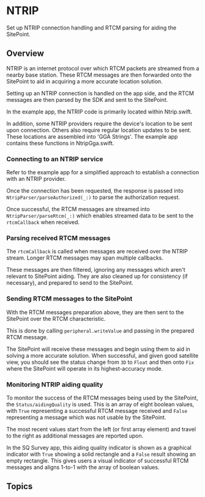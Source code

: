 # NTRIP

Set up NTRIP connection handling and RTCM parsing for aiding the SitePoint.

## Overview

NTRIP is an internet protocol over which RTCM packets are streamed from a nearby base station. These RTCM messages are then forwarded onto the SitePoint to aid in acquiring a more accurate location solution.

Setting up an NTRIP connection is handled on the app side, and the RTCM messages are then parsed by the SDK and sent to the SitePoint.

In the example app, the NTRIP code is primarily located within Ntrip.swift.

In addition, some NTRIP providers require the device's location to be sent upon connection. Others also require regular location updates to be sent. These locations are assembled into 'GGA Strings'. The example app contains these functions in NtripGga.swift.

### Connecting to an NTRIP service

Refer to the example app for a simplified approach to establish a connection with an NTRIP provider.

Once the connection has been requested, the response is passed into ``NtripParser/parseAuthorized(_:)`` to parse the authorization request.

Once successful, the RTCM messages are streamed into ``NtripParser/parseRtcm(_:)`` which enables streamed data to be sent to the `rtcmCallback` when received.

### Parsing received RTCM messages

The `rtcmCallback` is called when messages are received over the NTRIP stream. Longer RTCM messages may span multiple callbacks.

These messages are then filtered, ignoring any messages which aren't relevant to SitePoint aiding. They are also cleaned up for consistency (if necessary), and prepared to send to the SitePoint. 

### Sending RTCM messages to the SitePoint

With the RTCM messages preparation above, they are then sent to the SitePoint over the RTCM characteristic.

This is done by calling `peripheral.writeValue` and passing in the prepared RTCM message.

The SitePoint will receive these messages and begin using them to aid in solving a more accurate solution. When successful, and given good satellite view, you should see the status change from `3D` to `Float` and then onto `Fix` where the SitePoint will operate in its highest-accuracy mode.

### Monitoring NTRIP aiding quality

To monitor the success of the RTCM messages being used by the SitePoint, the ``Status/aidingQuality`` is used. This is an array of eight boolean values, with `True` representing a successful RTCM message received and `False` representing a message which was not usable by the SitePoint.

The most recent values start from the left (or first array element) and travel to the right as additional messages are reported upon. 

In the SQ Survey app, this aiding quality indicator is shown as a graphical indicator with `True` showing a solid rectangle and a `False` result showing an empty rectangle. This gives users a visual indicator of successful RTCM messages and aligns 1-to-1 with the array of boolean values.

## Topics
